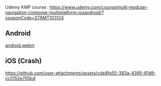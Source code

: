 Udemy KMP course : https://www.udemy.com/course/multi-modular-navigation-compose-multiplatform-iosandroid/?couponCode=ST6MT103124

## Android
[android.webm](https://github.com/user-attachments/assets/59dc9af3-20d8-44e3-af5a-e74fb0281391)

## iOS (Crash)
https://github.com/user-attachments/assets/cde8fa55-383a-4395-81d8-cc5152e705bd

